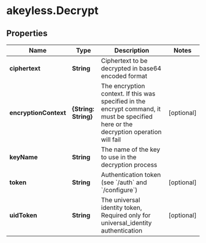 # akeyless.Decrypt

## Properties

Name | Type | Description | Notes
------------ | ------------- | ------------- | -------------
**ciphertext** | **String** | Ciphertext to be decrypted in base64 encoded format | 
**encryptionContext** | **{String: String}** | The encryption context. If this was specified in the encrypt command, it must be specified here or the decryption operation will fail | [optional] 
**keyName** | **String** | The name of the key to use in the decryption process | 
**token** | **String** | Authentication token (see &#x60;/auth&#x60; and &#x60;/configure&#x60;) | [optional] 
**uidToken** | **String** | The universal identity token, Required only for universal_identity authentication | [optional] 


